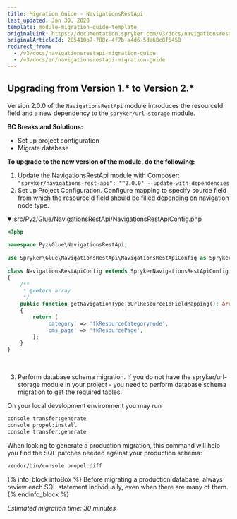 ```yaml
---
title: Migration Guide - NavigationsRestApi
last_updated: Jan 30, 2020
template: module-migration-guide-template
originalLink: https://documentation.spryker.com/v3/docs/navigationsrestapi-migration-guide
originalArticleId: 285410b7-788c-4f7b-a4d6-5da68c8f6458
redirect_from:
  - /v3/docs/navigationsrestapi-migration-guide
  - /v3/docs/en/navigationsrestapi-migration-guide
---
```


## Upgrading from Version 1.* to Version 2.*

Version 2.0.0 of the `NavigationsRestApi` module introduces the resourceId field and a new dependency to the `spryker/url-storage` module.

**BC Breaks and Solutions:**

* Set up project configuration
* Migrate database

**To upgrade to the new version of the module, do the following:**
1. Update the NavigationsRestApi module with Composer:
`"spryker/navigations-rest-api": "^2.0.0" --update-with-dependencies`
2. Set up Project Configuration.
Configure mapping to specify source field from which the resourceId field should be filled depending on navigation node type.

<details open>
<summary markdown='span'>src/Pyz/Glue/NavigationsRestApi/NavigationsRestApiConfig.php</summary>

```php
<?php
 
namespace Pyz\Glue\NavigationsRestApi;
 
use Spryker\Glue\NavigationsRestApi\NavigationsRestApiConfig as SprykerNavigationsRestApiConfigi;
 
class NavigationsRestApiConfig extends SprykerNavigationsRestApiConfig
{
    /**
     * @return array
     */
    public function getNavigationTypeToUrlResourceIdFieldMapping(): array
    {
        return [
            'category' => 'fkResourceCategorynode',
            'cms_page' => 'fkResourcePage',
        ];
    }
}
```

</br>
</details>

3.  Perform database schema migration.
If you do not have the spryker/url-storage module in your project - you need to perform database schema migration to get the required tables.

On your local development environment you may run

```bash
console transfer:generate
console propel:install
console transfer:generate
```

When looking to generate a production migration, this command will help you find the SQL patches needed against your production schema:

```bash
vendor/bin/console propel:diff
```

{% info_block infoBox %}
Before migrating a production database, always review each SQL statement individually, even when there are many of them.
{% endinfo_block %}

_Estimated migration time: 30 minutes_

